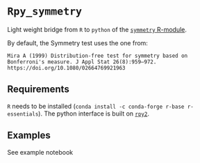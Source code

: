 # `Rpy_symmetry`
Light weight bridge from `R` to `python` of the [`symmetry` R-module](https://cran.r-project.org/web/packages/symmetry).


By default, the Symmetry test uses the one from:

    Mira A (1999) Distribution-free test for symmetry based on Bonferroni's measure. J Appl Stat 26(8):959–972. https://doi.org/10.1080/02664769921963

## Requirements
`R` needs to be installed (`conda install -c conda-forge r-base r-essentials`). The python interface is built on [`rpy2`](https://rpy2.github.io/).

## Examples
See example notebook